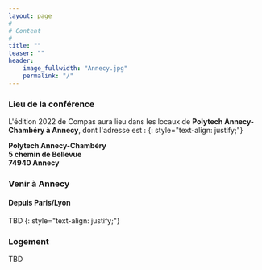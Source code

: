 ```yaml
---
layout: page
#
# Content
#
title: ""
teaser: ""
header:
    image_fullwidth: "Annecy.jpg"
    permalink: "/"
---
```


### **Lieu de la conférence**

L'édition 2022 de Compas aura lieu dans les locaux de **Polytech Annecy-Chambéry à Annecy**, dont l'adresse est :
{: style="text-align: justify;"}

**Polytech Annecy-Chambéry** <br>
**5 chemin de Bellevue** <br>
**74940 Annecy**


### **Venir à Annecy**

#### Depuis Paris/Lyon
 
TBD
{: style="text-align: justify;"}

### Logement

TBD
